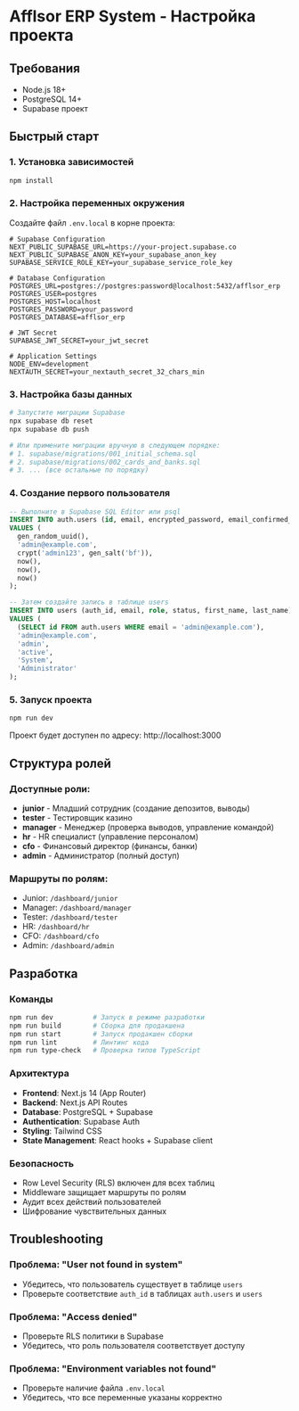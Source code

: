 # Afflsor ERP System - Настройка проекта

## Требования
- Node.js 18+
- PostgreSQL 14+
- Supabase проект

## Быстрый старт

### 1. Установка зависимостей
```bash
npm install
```

### 2. Настройка переменных окружения
Создайте файл `.env.local` в корне проекта:

```env
# Supabase Configuration
NEXT_PUBLIC_SUPABASE_URL=https://your-project.supabase.co
NEXT_PUBLIC_SUPABASE_ANON_KEY=your_supabase_anon_key
SUPABASE_SERVICE_ROLE_KEY=your_supabase_service_role_key

# Database Configuration
POSTGRES_URL=postgres://postgres:password@localhost:5432/afflsor_erp
POSTGRES_USER=postgres
POSTGRES_HOST=localhost
POSTGRES_PASSWORD=your_password
POSTGRES_DATABASE=afflsor_erp

# JWT Secret
SUPABASE_JWT_SECRET=your_jwt_secret

# Application Settings
NODE_ENV=development
NEXTAUTH_SECRET=your_nextauth_secret_32_chars_min
```

### 3. Настройка базы данных
```bash
# Запустите миграции Supabase
npx supabase db reset
npx supabase db push

# Или примените миграции вручную в следующем порядке:
# 1. supabase/migrations/001_initial_schema.sql
# 2. supabase/migrations/002_cards_and_banks.sql
# 3. ... (все остальные по порядку)
```

### 4. Создание первого пользователя
```sql
-- Выполните в Supabase SQL Editor или psql
INSERT INTO auth.users (id, email, encrypted_password, email_confirmed_at, created_at, updated_at)
VALUES (
  gen_random_uuid(),
  'admin@example.com',
  crypt('admin123', gen_salt('bf')),
  now(),
  now(),
  now()
);

-- Затем создайте запись в таблице users
INSERT INTO users (auth_id, email, role, status, first_name, last_name)
VALUES (
  (SELECT id FROM auth.users WHERE email = 'admin@example.com'),
  'admin@example.com',
  'admin',
  'active',
  'System',
  'Administrator'
);
```

### 5. Запуск проекта
```bash
npm run dev
```

Проект будет доступен по адресу: http://localhost:3000

## Структура ролей

### Доступные роли:
- **junior** - Младший сотрудник (создание депозитов, выводы)
- **tester** - Тестировщик казино
- **manager** - Менеджер (проверка выводов, управление командой)
- **hr** - HR специалист (управление персоналом)
- **cfo** - Финансовый директор (финансы, банки)
- **admin** - Администратор (полный доступ)

### Маршруты по ролям:
- Junior: `/dashboard/junior`
- Manager: `/dashboard/manager`
- Tester: `/dashboard/tester`
- HR: `/dashboard/hr`
- CFO: `/dashboard/cfo`
- Admin: `/dashboard/admin`

## Разработка

### Команды
```bash
npm run dev          # Запуск в режиме разработки
npm run build        # Сборка для продакшена
npm run start        # Запуск продакшен сборки
npm run lint         # Линтинг кода
npm run type-check   # Проверка типов TypeScript
```

### Архитектура
- **Frontend**: Next.js 14 (App Router)
- **Backend**: Next.js API Routes
- **Database**: PostgreSQL + Supabase
- **Authentication**: Supabase Auth
- **Styling**: Tailwind CSS
- **State Management**: React hooks + Supabase client

### Безопасность
- Row Level Security (RLS) включен для всех таблиц
- Middleware защищает маршруты по ролям
- Аудит всех действий пользователей
- Шифрование чувствительных данных

## Troubleshooting

### Проблема: "User not found in system"
- Убедитесь, что пользователь существует в таблице `users`
- Проверьте соответствие `auth_id` в таблицах `auth.users` и `users`

### Проблема: "Access denied"
- Проверьте RLS политики в Supabase
- Убедитесь, что роль пользователя соответствует доступу

### Проблема: "Environment variables not found"
- Проверьте наличие файла `.env.local`
- Убедитесь, что все переменные указаны корректно
